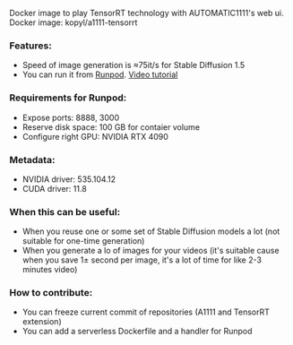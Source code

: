 Docker image to play TensorRT technology with AUTOMATIC1111's web ui.
Docker image: kopyl/a1111-tensorrt

### Features:

- Speed of image generation is ≈75it/s for Stable Diffusion 1.5
- You can run it from [Runpod](https://runpod.io/gsc?template=lschv5bdvp&ref=0xwirw9o). [Video tutorial](https://youtu.be/MPD4OBWD_So)

### Requirements for Runpod:

- Expose ports: 8888, 3000
- Reserve disk space: 100 GB for contaier volume
- Configure right GPU: NVIDIA RTX 4090

### Metadata:

- NVIDIA driver: 535.104.12
- CUDA driver: 11.8

### When this can be useful:

- When you reuse one or some set of Stable Diffusion models a lot (not suitable for one-time generation)
- When you generate a lo of images for your videos (it's suitable cause when you save 1± second per image, it's a lot of time for like 2-3 minutes video)

### How to contribute:

- You can freeze current commit of repositories (A1111 and TensorRT extension)
- You can add a serverless Dockerfile and a handler for Runpod

